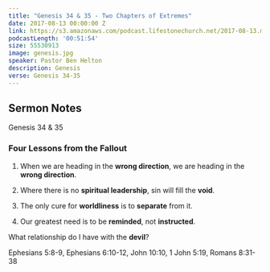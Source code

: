 ```yaml
---
title: "Genesis 34 & 35 - Two Chapters of Extremes"
date: 2017-08-13 00:00:00 Z
link: https://s3.amazonaws.com/podcast.lifestonechurch.net/2017-08-13.mp3
podcastLength: '00:51:54'
size: 55530913
image: genesis.jpg
speaker: Pastor Ben Helton
description: Genesis
verse: Genesis 34-35
---
```


## Sermon Notes

Genesis 34 & 35

### Four Lessons from the Fallout

1. When we are heading in the **wrong direction**, we are heading in the **wrong direction**.

2. Where there is no **spiritual leadership**, sin will fill the **void**.

3. The only cure for **worldliness** is to **separate** from it.

4. Our greatest need is to be **reminded**, not **instructed**.

What relationship do I have with the **devil**?

Ephesians 5:8-9, Ephesians 6:10-12, John 10:10, 1 John 5:19, Romans 8:31-38
